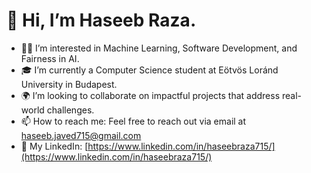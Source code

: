 # 👋 Hi, I’m Haseeb Raza.

- 👨‍💻 I’m interested in Machine Learning, Software Development, and Fairness in AI.
- 🎓 I’m currently a Computer Science student at Eötvös Loránd University in Budapest.
- 🌍 I’m looking to collaborate on impactful projects that address real-world challenges.
- 📫 How to reach me: Feel free to reach out via email at [haseeb.javed715@gmail.com](mailto:haseebraza@example.com)
- 💼 My LinkedIn: [https://www.linkedin.com/in/haseebraza715/](https://www.linkedin.com/in/haseebraza715/)

